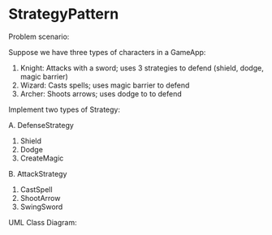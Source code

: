 # StrategyPattern

Problem scenario:

Suppose we have three types of characters in a GameApp:
1. Knight: Attacks with a sword; uses 3 strategies to defend (shield, dodge, magic barrier)
2. Wizard: Casts spells; uses magic barrier to defend
3. Archer: Shoots arrows; uses dodge to to defend

Implement two types of Strategy:

A. DefenseStrategy

1. Shield
2. Dodge
3. CreateMagic
   
B. AttackStrategy
1. CastSpell
2. ShootArrow
3. SwingSword

UML Class Diagram:
